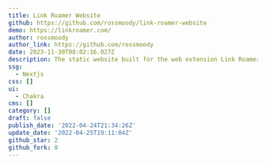 ```yaml
---
title: Link Roamer Website
github: https://github.com/rossmoody/link-roamer-website
demo: https://linkroamer.com/
author: rossmoody
author_link: https://github.com/rossmoody
date: 2023-11-30T08:02:16.027Z
description: The static website built for the web extension Link Roamer.
ssg:
  - Nextjs
css: []
ui:
  - Chakra
cms: []
category: []
draft: false
publish_date: '2022-04-24T21:34:26Z'
update_date: '2022-04-25T19:11:04Z'
github_star: 2
github_fork: 0
---
```

